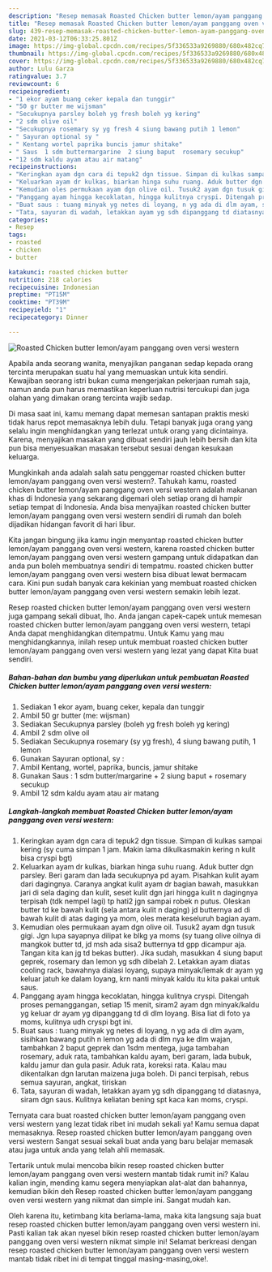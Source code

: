 ```yaml
---
description: "Resep memasak Roasted Chicken butter lemon/ayam panggang oven versi western yang nikmat Untuk Jualan"
title: "Resep memasak Roasted Chicken butter lemon/ayam panggang oven versi western yang nikmat Untuk Jualan"
slug: 439-resep-memasak-roasted-chicken-butter-lemon-ayam-panggang-oven-versi-western-yang-nikmat-untuk-jualan
date: 2021-03-12T06:33:25.801Z
image: https://img-global.cpcdn.com/recipes/5f336533a9269880/680x482cq70/roasted-chicken-butter-lemonayam-panggang-oven-versi-western-foto-resep-utama.jpg
thumbnail: https://img-global.cpcdn.com/recipes/5f336533a9269880/680x482cq70/roasted-chicken-butter-lemonayam-panggang-oven-versi-western-foto-resep-utama.jpg
cover: https://img-global.cpcdn.com/recipes/5f336533a9269880/680x482cq70/roasted-chicken-butter-lemonayam-panggang-oven-versi-western-foto-resep-utama.jpg
author: Lulu Garza
ratingvalue: 3.7
reviewcount: 6
recipeingredient:
- "1 ekor ayam buang ceker kepala dan tunggir"
- "50 gr butter me wijsman"
- "Secukupnya parsley boleh yg fresh boleh yg kering"
- "2 sdm olive oil"
- "Secukupnya rosemary sy yg fresh 4 siung bawang putih 1 lemon"
- " Sayuran optional sy "
- " Kentang wortel paprika buncis jamur shitake"
- " Saus  1 sdm buttermargarine  2 siung baput  rosemary secukup"
- "12 sdm kaldu ayam atau air matang"
recipeinstructions:
- "Keringkan ayam dgn cara di tepuk2 dgn tissue. Simpan di kulkas sampai kering (sy cuma simpan 1 jam. Makin lama dikulkasmakin kering n kulit bisa cryspi bgt)"
- "Keluarkan ayam dr kulkas, biarkan hinga suhu ruang. Aduk butter dgn parsley. Beri garam dan lada secukupnya pd ayam. Pisahkan kulit ayam dari dagingnya. Caranya angkat kulit ayam dr bagian bawah, masukkan jari di sela daging dan kulit, seset kulit dgn jari hingga kulit n dagingnya terpisah (tdk nempel lagi) tp hati2 jgn sampai robek n putus. Oleskan butter td ke bawah kulit (sela antara kulit n daging) jd butternya ad di bawah kulit di atas daging ya mom, oles merata keseluruh bagian ayam."
- "Kemudian oles permukaan ayam dgn olive oil. Tusuk2 ayam dgn tusuk gigi. Jgn lupa sayapnya dilipat ke blkg ya moms (sy tuang olive oilnya di mangkok butter td, jd msh ada sisa2 butternya td gpp dicampur aja. Tangan kita kan jg td bekas butter). Jika sudah, masukkan 4 siung baput geprek, rosemary dan lemon yg sdh dibelah 2. Letakkan ayam diatas cooling rack, bawahnya dialasi loyang, supaya minyak/lemak dr ayam yg keluar jatuh ke dalam loyang, krn nanti minyak kaldu itu kita pakai untuk saus."
- "Panggang ayam hingga kecoklatan, hingga kulitnya cryspi. Ditengah proses pemanggangan, setiap 15 menit, siram2 ayam dgn minyak/kaldu yg keluar dr ayam yg dipanggang td di dlm loyang. Bisa liat di foto ya moms, kulitnya udh cryspi bgt ini."
- "Buat saus : tuang minyak yg netes di loyang, n yg ada di dlm ayam, sisihkan bawang putih n lemon yg ada di dlm nya ke dlm wajan, tambahkan 2 baput geprek dan 1sdm mentega, juga tambahan rosemary, aduk rata, tambahkan kaldu ayam, beri garam, lada bubuk, kaldu jamur dan gula pasir. Aduk rata, koreksi rata. Kalau mau dikentalkan dgn larutan maizena juga boleh. Di panci terpisah, rebus semua sayuran, angkat, tiriskan"
- "Tata, sayuran di wadah, letakkan ayam yg sdh dipanggang td diatasnya, siram dgn saus. Kulitnya keliatan bening spt kaca kan moms, cryspi."
categories:
- Resep
tags:
- roasted
- chicken
- butter

katakunci: roasted chicken butter 
nutrition: 218 calories
recipecuisine: Indonesian
preptime: "PT15M"
cooktime: "PT39M"
recipeyield: "1"
recipecategory: Dinner

---
```



![Roasted Chicken butter lemon/ayam panggang oven versi western](https://img-global.cpcdn.com/recipes/5f336533a9269880/680x482cq70/roasted-chicken-butter-lemonayam-panggang-oven-versi-western-foto-resep-utama.jpg)

Apabila anda seorang wanita, menyajikan panganan sedap kepada orang tercinta merupakan suatu hal yang memuaskan untuk kita sendiri. Kewajiban seorang istri bukan cuma mengerjakan pekerjaan rumah saja, namun anda pun harus memastikan keperluan nutrisi tercukupi dan juga olahan yang dimakan orang tercinta wajib sedap.

Di masa  saat ini, kamu memang dapat memesan santapan praktis meski tidak harus repot memasaknya lebih dulu. Tetapi banyak juga orang yang selalu ingin menghidangkan yang terlezat untuk orang yang dicintainya. Karena, menyajikan masakan yang dibuat sendiri jauh lebih bersih dan kita pun bisa menyesuaikan masakan tersebut sesuai dengan kesukaan keluarga. 



Mungkinkah anda adalah salah satu penggemar roasted chicken butter lemon/ayam panggang oven versi western?. Tahukah kamu, roasted chicken butter lemon/ayam panggang oven versi western adalah makanan khas di Indonesia yang sekarang digemari oleh setiap orang di hampir setiap tempat di Indonesia. Anda bisa menyajikan roasted chicken butter lemon/ayam panggang oven versi western sendiri di rumah dan boleh dijadikan hidangan favorit di hari libur.

Kita jangan bingung jika kamu ingin menyantap roasted chicken butter lemon/ayam panggang oven versi western, karena roasted chicken butter lemon/ayam panggang oven versi western gampang untuk didapatkan dan anda pun boleh membuatnya sendiri di tempatmu. roasted chicken butter lemon/ayam panggang oven versi western bisa dibuat lewat bermacam cara. Kini pun sudah banyak cara kekinian yang membuat roasted chicken butter lemon/ayam panggang oven versi western semakin lebih lezat.

Resep roasted chicken butter lemon/ayam panggang oven versi western juga gampang sekali dibuat, lho. Anda jangan capek-capek untuk memesan roasted chicken butter lemon/ayam panggang oven versi western, tetapi Anda dapat menghidangkan ditempatmu. Untuk Kamu yang mau menghidangkannya, inilah resep untuk membuat roasted chicken butter lemon/ayam panggang oven versi western yang lezat yang dapat Kita buat sendiri.

<!--inarticleads1-->

##### Bahan-bahan dan bumbu yang diperlukan untuk pembuatan Roasted Chicken butter lemon/ayam panggang oven versi western:

1. Sediakan 1 ekor ayam, buang ceker, kepala dan tunggir
1. Ambil 50 gr butter (me: wijsman)
1. Sediakan Secukupnya parsley (boleh yg fresh boleh yg kering)
1. Ambil 2 sdm olive oil
1. Sediakan Secukupnya rosemary (sy yg fresh), 4 siung bawang putih, 1 lemon
1. Gunakan  Sayuran optional, sy :
1. Ambil  Kentang, wortel, paprika, buncis, jamur shitake
1. Gunakan  Saus : 1 sdm butter/margarine + 2 siung baput + rosemary secukup
1. Ambil 12 sdm kaldu ayam atau air matang




<!--inarticleads2-->

##### Langkah-langkah membuat Roasted Chicken butter lemon/ayam panggang oven versi western:

1. Keringkan ayam dgn cara di tepuk2 dgn tissue. Simpan di kulkas sampai kering (sy cuma simpan 1 jam. Makin lama dikulkasmakin kering n kulit bisa cryspi bgt)
1. Keluarkan ayam dr kulkas, biarkan hinga suhu ruang. Aduk butter dgn parsley. Beri garam dan lada secukupnya pd ayam. Pisahkan kulit ayam dari dagingnya. Caranya angkat kulit ayam dr bagian bawah, masukkan jari di sela daging dan kulit, seset kulit dgn jari hingga kulit n dagingnya terpisah (tdk nempel lagi) tp hati2 jgn sampai robek n putus. Oleskan butter td ke bawah kulit (sela antara kulit n daging) jd butternya ad di bawah kulit di atas daging ya mom, oles merata keseluruh bagian ayam.
1. Kemudian oles permukaan ayam dgn olive oil. Tusuk2 ayam dgn tusuk gigi. Jgn lupa sayapnya dilipat ke blkg ya moms (sy tuang olive oilnya di mangkok butter td, jd msh ada sisa2 butternya td gpp dicampur aja. Tangan kita kan jg td bekas butter). Jika sudah, masukkan 4 siung baput geprek, rosemary dan lemon yg sdh dibelah 2. Letakkan ayam diatas cooling rack, bawahnya dialasi loyang, supaya minyak/lemak dr ayam yg keluar jatuh ke dalam loyang, krn nanti minyak kaldu itu kita pakai untuk saus.
1. Panggang ayam hingga kecoklatan, hingga kulitnya cryspi. Ditengah proses pemanggangan, setiap 15 menit, siram2 ayam dgn minyak/kaldu yg keluar dr ayam yg dipanggang td di dlm loyang. Bisa liat di foto ya moms, kulitnya udh cryspi bgt ini.
1. Buat saus : tuang minyak yg netes di loyang, n yg ada di dlm ayam, sisihkan bawang putih n lemon yg ada di dlm nya ke dlm wajan, tambahkan 2 baput geprek dan 1sdm mentega, juga tambahan rosemary, aduk rata, tambahkan kaldu ayam, beri garam, lada bubuk, kaldu jamur dan gula pasir. Aduk rata, koreksi rata. Kalau mau dikentalkan dgn larutan maizena juga boleh. Di panci terpisah, rebus semua sayuran, angkat, tiriskan
1. Tata, sayuran di wadah, letakkan ayam yg sdh dipanggang td diatasnya, siram dgn saus. Kulitnya keliatan bening spt kaca kan moms, cryspi.




Ternyata cara buat roasted chicken butter lemon/ayam panggang oven versi western yang lezat tidak ribet ini mudah sekali ya! Kamu semua dapat memasaknya. Resep roasted chicken butter lemon/ayam panggang oven versi western Sangat sesuai sekali buat anda yang baru belajar memasak atau juga untuk anda yang telah ahli memasak.

Tertarik untuk mulai mencoba bikin resep roasted chicken butter lemon/ayam panggang oven versi western mantab tidak rumit ini? Kalau kalian ingin, mending kamu segera menyiapkan alat-alat dan bahannya, kemudian bikin deh Resep roasted chicken butter lemon/ayam panggang oven versi western yang nikmat dan simple ini. Sangat mudah kan. 

Oleh karena itu, ketimbang kita berlama-lama, maka kita langsung saja buat resep roasted chicken butter lemon/ayam panggang oven versi western ini. Pasti kalian tak akan nyesel bikin resep roasted chicken butter lemon/ayam panggang oven versi western nikmat simple ini! Selamat berkreasi dengan resep roasted chicken butter lemon/ayam panggang oven versi western mantab tidak ribet ini di tempat tinggal masing-masing,oke!.

